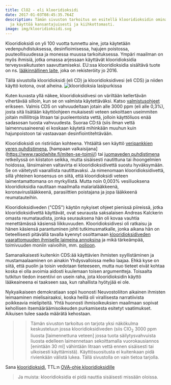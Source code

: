 ```yaml
---
title: ClO2 - eli klooridioksidi
date: 2017-01-03T08:45:35.764Z
description: Tämän sivuston tarkoitus on esitellä klooridioksidin ominaisuuksia
  ja käyttöä kansantajuisesti ja kiihkottomasti.
image: img/klooridioksidi.svg
---
```



Klooridioksidi on yli 100 vuotta tunnettu aine, jota käytetään vedenpuhdistuksessa, desinfioimisessa, hajujen poistossa, puuteollisuudessa ja monessa muussa tarkoituksessa. Ympäri maailman on myös ihmisiä, jotka omassa arjessaan käyttävät klooridioksidia terveysvaikutusten saavuttamiseksi. EU:ssa klooridioksidia sisältävä tuote on ns. [lääkinnällinen laite](https://xit.fi/bf), joka on rekisteröity jo 2016.

Tällä sivustolla klooridioksidi (eli CD) ja klooridioksidivesi (eli CDS) ja niiden käyttö kotona, ovat aiheina.
![klooridioksia lasipurkissa](img/klooridioksidi-cds-vesipullo-ruisku-tiukka.jpg "Klooridioksia lasipurkissa")

Kuten kuvasta yllä näkee, klooridioksidivesi on väriltään kellertävän vihertävää silloin, kun se on valmista käytettäväksi. Katso [valmistusohjeet](/post/raaka-aineet-kun-teen-klooridioksidia-kotona/) erikseen. Valmis CDS on vahvuudeltaan jotain alle 3000 ppm (eli alle 0,3%), josta sitä lisätään käyttöohjeen mukaisesti veteen sekoittaen useimmiten joitain millilitroja litraan tai puoleentoista vettä, jolloin käyttöliuos enää sadasosan tuosta vahvuudesta. Suoraa CD:tä (siis ilman vettä laimennusaineena) ei koskaan käytetä mihinkään muuhun kuin hajunpoistoon tai vastaavaan desinfiointitehtävään.

Klooridioksidi on ristiriidan kohteena. Yhtäältä sen käyttö [veripankkien veren puhdistimena](https://patents.google.com/patent/US5240829A/en), [hampaan valkaisijana] (https://www.rapidwhite.fi/miten-se-toimii/) tai [juomaveden puhdistimena](http://www.fsih.fi/wp-content/uploads/2016/10/Juomaveden_puhdistaminen_8.1.2013.pdf)  retkeilyssä on kiistaton seikka, mutta sisäisesti nautittuna tai ihoongelmien hoidossa, länsimainen valtavirta ei klooridioksidivettä suostu hyväksymään. Se on väitetysti vaarallista nautittavaksi. Ja nimenomaan klooridioksidivettä, sillä yhteinen konsensus on siitä, että klooridioksidi veteen laimentamattomana on myrkyllistä. Mutta noin 0,003% vesiliuoksena klooridioksidia nautitaan maailmalla malarialääkkeenä, koronaviruslääkkeenä, parasiittien poistajana ja jopa lääkkeenä reumatauteihin.

Klooridioksidiveden ("CDS") käytön nykyiset ohjeet pienissä piireissä, jotka klooridioksidivettä käyttävät, ovat seurausta saksalaisen Andreas Kalckerin omasta reumataudista, jonka seurauksena hän oli kovaa vauhtia menettämässä käsiensä liikkuvuuden. Klooridioksidivesi oli ratkaisu ja hänen käsiensä parantuminen johti tutkimusmatkalle, jonka aikana hän on tieteellisesti pitävällä tavalla kyennyt osoittamaan [klooridioksidiveden vaarattomuuden ihmiselle laimeina annoksina](https://andreaskalcker.com/wp-content/uploads/2016/04/2.-Controlled-Clinical-Evaluations-of-Clo2-in-Man.pdf) ja mikä tärkeämpää, toimivuuden moniin vaivoihin, mm. [polioon](https://andreaskalcker.com/wp-content/uploads/2016/04/Mechanisms-of-Inactivation-of-Poliovirus-by-Chlorine-Dioxide7.pdf).

Samanaikaisesti kuitenkin CDS:ää käyttävien ihmisten syyllistäminen ja mustamaalaaminen on ainakin Yhdysvalloissa melko laajaa. Ehkä kyse on siitä, että puolin ja toisin vedotaan tieteeseen, mutta nuo tieteet eivät kohtaa koska ei olla avoimia aidosti kuulemaan toisen argumentteja. Toisaalta tutkitun tiedon insentiivi on usein raha, jota klooridioksidin käyttö lääkeaineena ei taakseen saa, kun rahallista hyötyjää ei ole.

Nykyaikaiseen demokratiaan sopii huonosti Neuvostoliiton aikainen ihmisten leimaaminen mielisairaaksi, koska heillä oli virallisesta narratiivista poikkeavia mielipiteitä. Yhtä huonosti ihmisoikeuksien maailmaan sopivat kehollisen itsemääräämisoikeuden purkamisesta esitetyt vaatimukset. Aikuisen tulee saada määrätä kehostaan.

>> Tämän sivuston tarkoitus on tarjota yksi näkökulma keskusteluun jossa klooridioksidiveden (siis ClO<sub>2</sub> 3000 ppm liuosta [laimennettuna veteen] jossa tuota säilytysvahvuista liuosta edelleen laimennetaan sekoittamalla vuorokausiannos [enintään 30 ml] vähintään litraan vettä ennen sisäisesti tai ulkoisesti käyttämistä). Käyttösuositusta ei kuitenkaan pidä rivienkään välistä lukea. Tällä sivustolla on vain tietoa tarjolla.


Sana [klooridioksidi](https://en.wiktionary.org/wiki/klooridioksidi), TTL:n [OVA-ohje klooridioksidille](https://www.ttl.fi/ova/kloordio.pdf)

> Ja muista: klooridioksidia ei pidä nauttia sisäisesti missään oloissa.